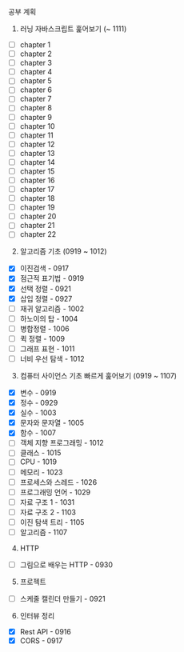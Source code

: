 공부 계획

1. 러닝 자바스크립트 훑어보기 (~ 1111)

- [ ] chapter 1
- [ ] chapter 2
- [ ] chapter 3
- [ ] chapter 4
- [ ] chapter 5
- [ ] chapter 6
- [ ] chapter 7
- [ ] chapter 8
- [ ] chapter 9
- [ ] chapter 10
- [ ] chapter 11
- [ ] chapter 12
- [ ] chapter 13
- [ ] chapter 14
- [ ] chapter 15
- [ ] chapter 16
- [ ] chapter 17
- [ ] chapter 18
- [ ] chapter 19
- [ ] chapter 20
- [ ] chapter 21
- [ ] chapter 22

2. 알고리즘 기초 (0919 ~ 1012)

- [x] 이진검색 - 0917
- [x] 점근적 표기법 - 0919
- [x] 선택 정렬 - 0921
- [x] 삽입 정렬 - 0927
- [ ] 재귀 알고리즘 - 1002
- [ ] 하노이의 탑 - 1004
- [ ] 병합정렬 - 1006
- [ ] 퀵 정렬 - 1009
- [ ] 그래프 표현 - 1011
- [ ] 너비 우선 탐색 - 1012

3. 컴퓨터 사이언스 기초 빠르게 훑어보기 (0919 ~ 1107)

- [x] 변수 - 0919
- [x] 정수 - 0929
- [x] 실수 - 1003
- [x] 문자와 문자열 - 1005
- [x] 함수 - 1007
- [ ] 객체 지향 프로그래밍 - 1012
- [ ] 클래스 - 1015
- [ ] CPU - 1019
- [ ] 메모리 - 1023
- [ ] 프로세스와 스레드 - 1026
- [ ] 프로그래밍 언어 - 1029
- [ ] 자료 구조 1 - 1031
- [ ] 자료 구조 2 - 1103
- [ ] 이진 탐색 트리 - 1105
- [ ] 알고리즘 - 1107

4. HTTP

- [ ] 그림으로 배우는 HTTP - 0930

5. 프로젝트

- [ ] 스케줄 캘린더 만들기 - 0921

6. 인터뷰 정리

- [x] Rest API - 0916
- [x] CORS - 0917
